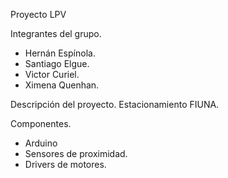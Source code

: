 Proyecto LPV

Integrantes del grupo.
- Hernán Espínola.
- Santiago Elgue.
- Victor Curiel.
- Ximena Quenhan.

Descripción del proyecto.
Estacionamiento FIUNA.

Componentes.
- Arduino
- Sensores de proximidad.
- Drivers de motores.
